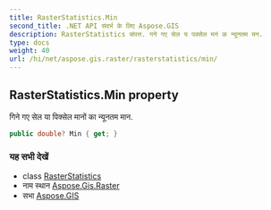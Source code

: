 ```yaml
---
title: RasterStatistics.Min
second_title: .NET API संदर्भ के लिए Aspose.GIS
description: RasterStatistics संपत्त. गने गए सेल य पक्सेल मनं क न्यूनतम मन.
type: docs
weight: 40
url: /hi/net/aspose.gis.raster/rasterstatistics/min/
---
```

## RasterStatistics.Min property

गिने गए सेल या पिक्सेल मानों का न्यूनतम मान.

```csharp
public double? Min { get; }
```

### यह सभी देखें

* class [RasterStatistics](../)
* नाम स्थान [Aspose.Gis.Raster](../../rasterstatistics/)
* सभा [Aspose.GIS](../../../)


